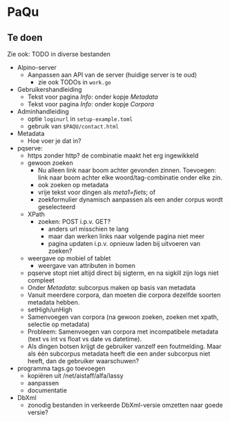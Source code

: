 # PaQu #

## Te doen ##

Zie ook: TODO in diverse bestanden

  - Alpino-server
    - Aanpassen aan API van de server (huidige server is te oud)
      - zie ook TODOs in `work.go`
  - Gebruikershandleiding
    - Tekst voor pagina *Info*: onder kopje *Metadata*
    - Tekst voor pagina *Info*: onder kopje *Corpora*
  - Adminhandleiding
    - optie `loginurl` in `setup-example.toml`
    - gebruik van `$PAQU/contact.html`
  - Metadata
    - Hoe voer je dat in?
  - pqserve:
    - https zonder http? de combinatie maakt het erg ingewikkeld
    - gewoon zoeken
      - Nu alleen link naar boom achter gevonden zinnen. Toevoegen: link
        naar boom achter elke woord/tag-combinatie onder elke zin.
      - ook zoeken op metadata
       - vrije tekst voor dingen als *meta1=fiets*; of
       - zoekformulier dynamisch aanpassen als een ander corpus wordt geselecteerd
    - XPath
      - zoeken: POST i.p.v. GET?
        - anders url misschien te lang
        - maar dan werken links naar volgende pagina niet meer
        - pagina updaten i.p.v. opnieuw laden bij uitvoeren van zoeken?
    - weergave op mobiel of tablet
      - weergave van attributen in bomen
    - pqserve stopt niet altijd direct bij sigterm, en na sigkill zijn logs niet compleet
    - Onder *Metadata*: subcorpus maken op basis van metadata
     - Vanuit meerdere corpora, dan moeten die corpora dezelfde soorten metadata hebben.
     - setHigh/unHigh
    - Samenvoegen van corpora (na gewoon zoeken, zoeken met xpath, selectie op metadata)
     - Probleem: Samenvoegen van corpora met incompatibele metadata
       (text vs int vs float vs date vs datetime).
      - Als dingen botsen krijgt de gebruiker vanzelf een foutmelding.
        Maar als één subcorpus metadata heeft die een ander subcorpus
        niet heeft, dan de gebruiker waarschuwen?
  - programma tags.go toevoegen
    - kopiëren uit /net/aistaff/alfa/lassy
    - aanpassen
    - documentatie
  - DbXml
    - zonodig bestanden in verkeerde DbXml-versie omzetten naar goede versie?
